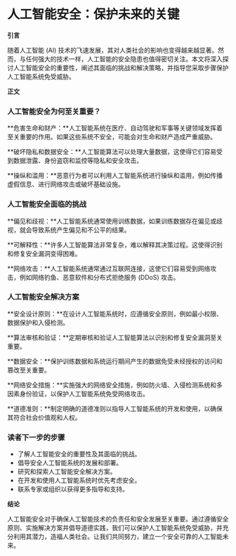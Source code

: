 # 人工智能安全：保护未来的关键

**引言**

随着人工智能 (AI) 技术的飞速发展，其对人类社会的影响也变得越来越显著。然而，与任何强大的技术一样，人工智能的安全隐患也值得密切关注。本文将深入探讨人工智能安全的重要性，阐述其面临的挑战和解决策略，并指导您采取步骤保护人工智能系统免受威胁。

**正文**

### 人工智能安全为何至关重要？

**危害生命和财产：**人工智能系统在医疗、自动驾驶和军事等关键领域发挥着至关重要的作用。如果这些系统不安全，可能会对生命和财产造成严重威胁。

**破坏隐私和数据安全：**人工智能算法可以处理大量数据，这使得它们容易受到数据泄露、身份盗窃和监控等隐私和安全攻击。

**操纵和滥用：**恶意行为者可以利用人工智能系统进行操纵和滥用，例如传播虚假信息、进行网络攻击或破坏基础设施。

### 人工智能安全面临的挑战

**偏见和歧视：**人工智能系统通常使用训练数据，如果训练数据存在偏见或歧视，就会导致系统产生偏见和不公平的结果。

**可解释性：**许多人工智能算法非常复杂，难以解释其决策过程。这使得识别和修复安全漏洞变得困难。

**网络攻击：**人工智能系统通常通过互联网连接，这使它们容易受到网络攻击，例如网络钓鱼、恶意软件和分布式拒绝服务 (DDoS) 攻击。

### 人工智能安全解决方案

**安全设计原则：**在设计人工智能系统时，应遵循安全原则，例如最小权限、数据保护和入侵检测。

**算法审核和验证：**定期审核和验证人工智能算法以识别和修复安全漏洞至关重要。

**数据安全：**保护训练数据和系统运行期间产生的数据免受未经授权的访问和篡改至关重要。

**网络安全措施：**实施强大的网络安全措施，例如防火墙、入侵检测系统和多因素身份验证，以保护人工智能系统免受网络攻击。

**道德准则：**制定明确的道德准则以指导人工智能系统的开发和使用，以确保其符合社会价值观和人权。

### 读者下一步的步骤

* 了解人工智能安全的重要性及其面临的挑战。
* 倡导安全人工智能系统的发展和部署。
* 研究和探索人工智能安全解决方案。
* 在开发和使用人工智能系统时优先考虑安全。
* 联系专家或组织以获得更多指导和支持。

**结论**

人工智能安全对于确保人工智能技术的负责任和安全发展至关重要。通过遵循安全原则、实施解决方案并倡导道德实践，我们可以保护人工智能系统免受威胁，并充分利用其潜力，造福人类社会。让我们共同努力，建立一个安全可靠的人工智能未来。
